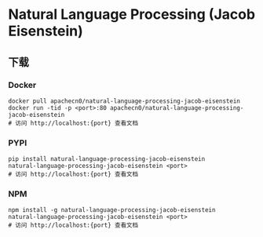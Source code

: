 # Natural Language Processing (Jacob Eisenstein)

## 下载

### Docker

```
docker pull apachecn0/natural-language-processing-jacob-eisenstein
docker run -tid -p <port>:80 apachecn0/natural-language-processing-jacob-eisenstein
# 访问 http://localhost:{port} 查看文档
```

### PYPI

```
pip install natural-language-processing-jacob-eisenstein
natural-language-processing-jacob-eisenstein <port>
# 访问 http://localhost:{port} 查看文档
```

### NPM

```
npm install -g natural-language-processing-jacob-eisenstein
natural-language-processing-jacob-eisenstein <port>
# 访问 http://localhost:{port} 查看文档
```